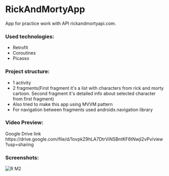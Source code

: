 # RickAndMortyApp

App for practice work with API rickandmortyapi.com.

<h3>Used technologies:</h1>
<ul> 
  <li>Retrofit</li>
  <li>Coroutines</li>
  <li>Picasso</li>
</ul>  

<h3>Project structure:</h1>
<ul> 
<li>1 activity</li> 
<li>2 fragments(First fragment it's a list with characters from rick and morty cartoon. Second fragment it's detailed info about selected character from first fragment)</li> 
<li>Also tried to make this app using MVVM pattern</li> 
<li>For navigation between fragments used androidx.navigation library</li>
</ul>  




<h3>Video Preview:</h3> Google Drive link https://drive.google.com/file/d/1ovpkZ9hLA7DtrViNSBntKF6tNwjl2vPv/view?usp=sharing

<h3>Screenshots:</h3>
  
![R M2](https://user-images.githubusercontent.com/94930087/165647748-84f38680-c515-40cf-8bcc-0af5761c4a08.png) 
